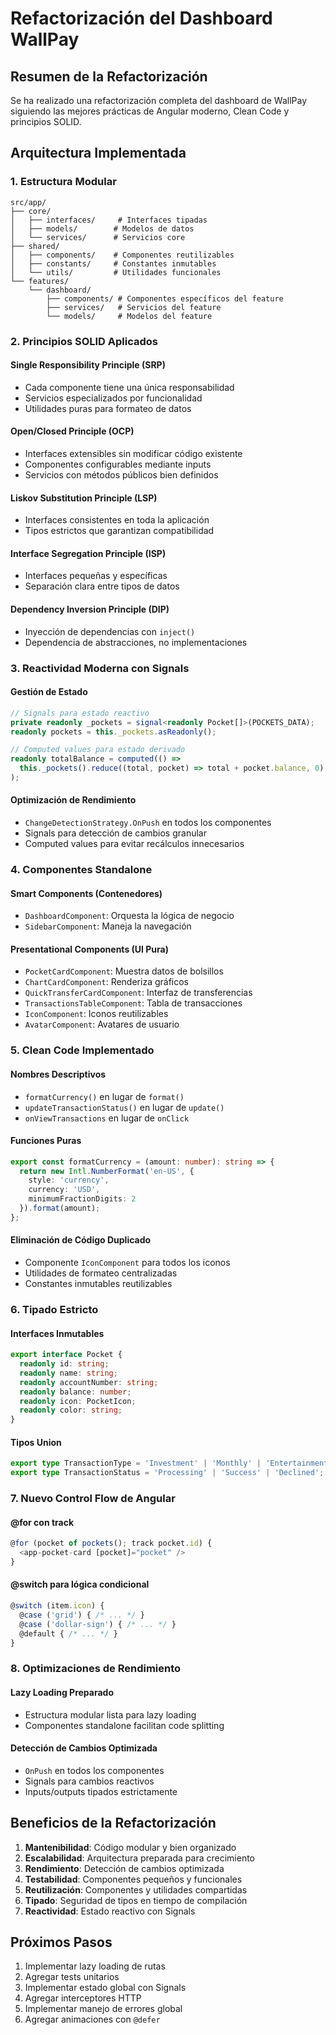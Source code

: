 # Refactorización del Dashboard WallPay

## Resumen de la Refactorización

Se ha realizado una refactorización completa del dashboard de WallPay siguiendo las mejores prácticas de Angular moderno, Clean Code y principios SOLID.

## Arquitectura Implementada

### 1. Estructura Modular
```
src/app/
├── core/
│   ├── interfaces/     # Interfaces tipadas
│   ├── models/        # Modelos de datos
│   └── services/      # Servicios core
├── shared/
│   ├── components/    # Componentes reutilizables
│   ├── constants/     # Constantes inmutables
│   └── utils/         # Utilidades funcionales
└── features/
    └── dashboard/
        ├── components/ # Componentes específicos del feature
        ├── services/   # Servicios del feature
        └── models/     # Modelos del feature
```

### 2. Principios SOLID Aplicados

#### Single Responsibility Principle (SRP)
- Cada componente tiene una única responsabilidad
- Servicios especializados por funcionalidad
- Utilidades puras para formateo de datos

#### Open/Closed Principle (OCP)
- Interfaces extensibles sin modificar código existente
- Componentes configurables mediante inputs
- Servicios con métodos públicos bien definidos

#### Liskov Substitution Principle (LSP)
- Interfaces consistentes en toda la aplicación
- Tipos estrictos que garantizan compatibilidad

#### Interface Segregation Principle (ISP)
- Interfaces pequeñas y específicas
- Separación clara entre tipos de datos

#### Dependency Inversion Principle (DIP)
- Inyección de dependencias con `inject()`
- Dependencia de abstracciones, no implementaciones

### 3. Reactividad Moderna con Signals

#### Gestión de Estado
```typescript
// Signals para estado reactivo
private readonly _pockets = signal<readonly Pocket[]>(POCKETS_DATA);
readonly pockets = this._pockets.asReadonly();

// Computed values para estado derivado
readonly totalBalance = computed(() => 
  this._pockets().reduce((total, pocket) => total + pocket.balance, 0)
);
```

#### Optimización de Rendimiento
- `ChangeDetectionStrategy.OnPush` en todos los componentes
- Signals para detección de cambios granular
- Computed values para evitar recálculos innecesarios

### 4. Componentes Standalone

#### Smart Components (Contenedores)
- `DashboardComponent`: Orquesta la lógica de negocio
- `SidebarComponent`: Maneja la navegación

#### Presentational Components (UI Pura)
- `PocketCardComponent`: Muestra datos de bolsillos
- `ChartCardComponent`: Renderiza gráficos
- `QuickTransferCardComponent`: Interfaz de transferencias
- `TransactionsTableComponent`: Tabla de transacciones
- `IconComponent`: Iconos reutilizables
- `AvatarComponent`: Avatares de usuario

### 5. Clean Code Implementado

#### Nombres Descriptivos
- `formatCurrency()` en lugar de `format()`
- `updateTransactionStatus()` en lugar de `update()`
- `onViewTransactions` en lugar de `onClick`

#### Funciones Puras
```typescript
export const formatCurrency = (amount: number): string => {
  return new Intl.NumberFormat('en-US', {
    style: 'currency',
    currency: 'USD',
    minimumFractionDigits: 2
  }).format(amount);
};
```

#### Eliminación de Código Duplicado
- Componente `IconComponent` para todos los iconos
- Utilidades de formateo centralizadas
- Constantes inmutables reutilizables

### 6. Tipado Estricto

#### Interfaces Inmutables
```typescript
export interface Pocket {
  readonly id: string;
  readonly name: string;
  readonly accountNumber: string;
  readonly balance: number;
  readonly icon: PocketIcon;
  readonly color: string;
}
```

#### Tipos Union
```typescript
export type TransactionType = 'Investment' | 'Monthly' | 'Entertainment';
export type TransactionStatus = 'Processing' | 'Success' | 'Declined';
```

### 7. Nuevo Control Flow de Angular

#### @for con track
```typescript
@for (pocket of pockets(); track pocket.id) {
  <app-pocket-card [pocket]="pocket" />
}
```

#### @switch para lógica condicional
```typescript
@switch (item.icon) {
  @case ('grid') { /* ... */ }
  @case ('dollar-sign') { /* ... */ }
  @default { /* ... */ }
}
```

### 8. Optimizaciones de Rendimiento

#### Lazy Loading Preparado
- Estructura modular lista para lazy loading
- Componentes standalone facilitan code splitting

#### Detección de Cambios Optimizada
- `OnPush` en todos los componentes
- Signals para cambios reactivos
- Inputs/outputs tipados estrictamente

## Beneficios de la Refactorización

1. **Mantenibilidad**: Código modular y bien organizado
2. **Escalabilidad**: Arquitectura preparada para crecimiento
3. **Rendimiento**: Detección de cambios optimizada
4. **Testabilidad**: Componentes pequeños y funcionales
5. **Reutilización**: Componentes y utilidades compartidas
6. **Tipado**: Seguridad de tipos en tiempo de compilación
7. **Reactividad**: Estado reactivo con Signals

## Próximos Pasos

1. Implementar lazy loading de rutas
2. Agregar tests unitarios
3. Implementar estado global con Signals
4. Agregar interceptores HTTP
5. Implementar manejo de errores global
6. Agregar animaciones con `@defer`
